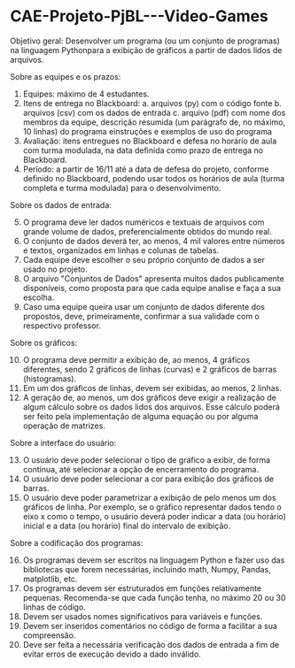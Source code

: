 # CAE-Projeto-PjBL---Video-Games

Objetivo geral:
Desenvolver um programa (ou um conjunto de programas) na linguagem Pythonpara a exibição de gráficos a partir de dados lidos de arquivos.

Sobre as equipes e os prazos:
  1. Equipes: máximo de 4 estudantes.
  2. Itens de entrega no Blackboard:
    a. arquivos (py) com o código fonte
    b. arquivos (csv) com os dados de entrada
    c. arquivo (pdf) com nome dos membros da equipe, descrição resumida (um parágrafo de, no máximo, 10 linhas) do programa einstruções e exemplos de uso do programa
  3. Avaliação: itens entregues no Blackboard e defesa no horário de aula com turma modulada, na data definida como prazo de entrega no Blackboard.
  4. Período: a partir de 16/11 até a data de defesa do projeto, conforme definido no Blackboard, podendo usar todos os horários de aula (turma completa e turma modulada) para o desenvolvimento.

Sobre os dados de entrada:

  5. O programa deve ler dados numéricos e textuais de arquivos com grande volume de dados, preferencialmente obtidos do mundo real.
  6. O conjunto de dados deverá ter, ao menos, 4 mil valores entre números e textos, organizados em linhas e colunas de tabelas.
  7. Cada equipe deve escolher o seu próprio conjunto de dados a ser usado no projeto.
  8. O arquivo "Conjuntos de Dados" apresenta muitos dados publicamente disponíveis, como proposta para que cada equipe analise e faça a sua escolha.
  9. Caso uma equipe queira usar um conjunto de dados diferente dos propostos, deve, primeiramente, confirmar a sua validade com o respectivo professor.

Sobre os gráficos:

  10. O programa deve permitir a exibição de, ao menos, 4 gráficos diferentes, sendo 2 gráficos de linhas (curvas) e 2 gráficos de barras (histogramas).
  11. Em um dos gráficos de linhas, devem ser exibidas, ao menos, 2 linhas.
  12. A geração de, ao menos, um dos gráficos deve exigir a realização de algum cálculo sobre os dados lidos dos arquivos. Esse cálculo poderá ser feito pela implementação de alguma equação ou por alguma operação de matrizes.
  
Sobre a interface do usuário:

  13. O usuário deve poder selecionar o tipo de gráfico a exibir, de forma contínua, até selecionar a opção de encerramento do programa.
  14. O usuário deve poder selecionar a cor para exibição dos gráficos de barras.
  15. O usuário deve poder parametrizar a exibição de pelo menos um dos gráficos de linha. Por exemplo, se o gráfico representar dados tendo o eixo x como o tempo, o usuário deverá poder indicar a data (ou horário) inicial e a data (ou horário) final do intervalo de exibição.

Sobre a codificação dos programas:

  16. Os programas devem ser escritos na linguagem Python e fazer uso das bibliotecas que forem necessárias, incluindo math, Numpy, Pandas, matplotlib, etc.
  17. Os programas devem ser estruturados em funções relativamente pequenas. Recomenda-se que cada função tenha, no máximo 20 ou 30 linhas de código.
  18. Devem ser usados nomes significativos para variáveis e funções.
  19. Devem ser inseridos comentários no código de forma a facilitar a sua compreensão.
  20. Deve ser feita a necessária verificação dos dados de entrada a fim de evitar erros de execução devido a dado inválido.
